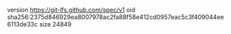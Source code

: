 version https://git-lfs.github.com/spec/v1
oid sha256:2375d846929ea8007978ac2fa88f58e412cd0957eac5c3f409044ee6113de33c
size 24849
